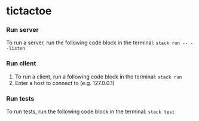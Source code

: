 # tictactoe

### Run server
To run a server, run the following code block in the terminal: ```stack run -- --listen```

### Run client 
1. To run a client, run a following code block in the terminal: ```stack run```
2. Enter a host to connect to (e.g. 127.0.0.1)

### Run tests

To run tests, run the following code block in the terminal: ```stack test```
